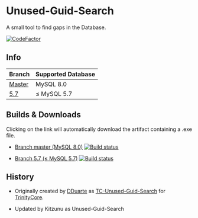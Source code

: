 # Unused-Guid-Search
A small tool to find gaps in the Database.

[![CodeFactor](https://www.codefactor.io/repository/github/kitzunu/unused-guid-search/badge)](https://www.codefactor.io/repository/github/kitzunu/unused-guid-search)


## Info

| Branch | Supported Database |
| :- | :- |
| [Master](https://github.com/Kitzunu/Unused-Guid-Search/tree/master) | MySQL 8.0 |
| [5.7](https://github.com/Kitzunu/Unused-Guid-Search/tree/5.7) | ≤ MySQL 5.7 |

## Builds & Downloads

Clicking on the link will automatically download the artifact containing a .exe file.

- [Branch master (MySQL 8.0)](https://ci.appveyor.com/api/projects/Kitzunu/unused-guid-search/artifacts/UnusedGuidSearcher/bin.zip?job=Configuration:%20Release&branch=master) [![Build status](https://ci.appveyor.com/api/projects/status/xquvtmysa27lek08/branch/master?svg=true)](https://ci.appveyor.com/project/Kitzunu/unused-guid-search/branch/master)

- [Branch 5.7 (≤ MySQL 5.7)](https://ci.appveyor.com/api/projects/Kitzunu/unused-guid-search/artifacts/UnusedGuidSearcher/bin.zip?job=Configuration:%20Release&branch=5.7) [![Build status](https://ci.appveyor.com/api/projects/status/xquvtmysa27lek08/branch/master?svg=true)](https://ci.appveyor.com/project/Kitzunu/unused-guid-search/branch/5.7)


## History

- Originally created by [DDuarte](https://github.com/Kitzunu/Unused-Guid-Search/commits?author=DDuarte) as [TC-Unused-Guid-Search](https://github.com/TrinityCore/TC-Unused-Guid-Search/commits/master) for [TrinityCore](https://github.com/TrinityCore/TrinityCore).

- Updated by Kitzunu as Unused-Guid-Search

